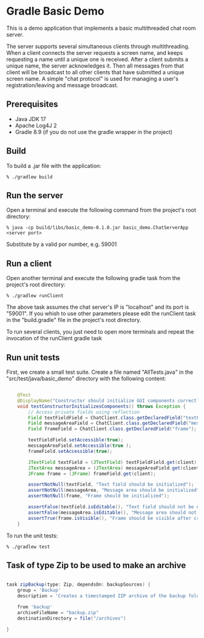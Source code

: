 Gradle Basic Demo
===================

This is a demo application that implements a basic multithreaded chat room server.

The server supports several simultaneous clients through multithreading. When a client connects the server requests a screen name, and keeps requesting a name until a unique one is received. After a client submits a unique name, the server acknowledges it. Then all messages from that client will be broadcast to all other clients that have submitted a unique screen name. A simple "chat protocol" is used for managing a user's registration/leaving and message broadcast.


Prerequisites
-------------

 * Java JDK 17
 * Apache Log4J 2
 * Gradle 8.9 (if you do not use the gradle wrapper in the project)
   

Build
-----

To build a .jar file with the application:

    % ./gradlew build 

Run the server
--------------

Open a terminal and execute the following command from the project's root directory:

    % java -cp build/libs/basic_demo-0.1.0.jar basic_demo.ChatServerApp <server port>

Substitute <server port> by a valid por number, e.g. 59001

Run a client
------------

Open another terminal and execute the following gradle task from the project's root directory:

    % ./gradlew runClient

The above task assumes the chat server's IP is "localhost" and its port is "59001". If you whish to use other parameters please edit the runClient task in the "build.gradle" file in the project's root directory.

To run several clients, you just need to open more terminals and repeat the invocation of the runClient gradle task

Run unit tests
------------------
First, we create a small test suite. Create a file named "AllTests.java" in the "src/test/java/basic_demo" directory with the following content:

```java

    @Test
    @DisplayName("Constructor should initialize GUI components correctly")
    void testConstructorInitializesComponents() throws Exception {
        // Access private fields using reflection
        Field textFieldField = ChatClient.class.getDeclaredField("textField");
        Field messageAreaField = ChatClient.class.getDeclaredField("messageArea");
        Field frameField = ChatClient.class.getDeclaredField("frame");

        textFieldField.setAccessible(true);
        messageAreaField.setAccessible(true );
        frameField.setAccessible(true);

        JTextField textField = (JTextField) textFieldField.get(client);
        JTextArea messageArea = (JTextArea) messageAreaField.get(client);
        JFrame frame = (JFrame) frameField.get(client);

        assertNotNull(textField, "Text field should be initialized");
        assertNotNull(messageArea, "Message area should be initialized");
        assertNotNull(frame, "Frame should be initialized");

        assertFalse(textField.isEditable(), "Text field should not be editable initially");
        assertFalse(messageArea.isEditable(), "Message area should not be editable");
        assertTrue(frame.isVisible(), "Frame should be visible after creation");
    }

```

To run the unit tests:

    % ./gradlew test


Task of type Zip to be used to make an archive 
-----------------------------------------------

````groovy

task zipBackup(type: Zip, dependsOn: backupSources) {
    group = 'Backup'
    description = 'Creates a timestamped ZIP archive of the backup folder'

    from 'backup'
    archiveFileName = "backup.zip"
    destinationDirectory = file("/archives")

}

````
